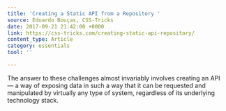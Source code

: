 ```yaml
---
title: 'Creating a Static API from a Repository '
source: Eduardo Bouças, CSS-Tricks
date: 2017-09-21 21:42:00 +0000
link: https://css-tricks.com/creating-static-api-repository/
content_type: Article
category: essentials
tool: ''

---
```

The answer to these challenges almost invariably involves creating an API — a way of exposing data in such a way that it can be requested and manipulated by virtually any type of system, regardless of its underlying technology stack. 





